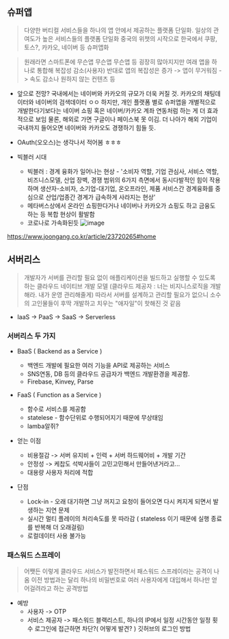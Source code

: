 ## 슈퍼앱
>  다양한 버티컬 서비스들을 하나의 앱 안에서 제공하는 플랫폼 단일화.
>  일상의 관여도가 높은 서비스들의 플랫폼 단일화
>  중국의 위챗의 시작으로 한국에서 쿠팡, 토스?, 카카오, 네이버 등 슈퍼앱화

>  원래라면 스마트폰에 무슨앱 무슨앱 무슨앱 등 굉장히 많아지지만 여래 앱을 하나로 통합해 복잡성 감소(사용자)
>  반대로 앱의 복잡성은 증가 -> 앱이 무거워짐 -> 속도 감소나 원하지 않는 컨텐츠 등

+ 앞으로 전망?
  국내에서는 네이버와 카카오의 규모가 더욱 커질 것.
  카카오의 채팅데이터와 네이버의 검색데이터 ㅇㅇ
  하지만, 개인 플랫폼 별로 슈퍼앱을 개별적으로 개발한다기보다는 네이버 쇼핑 혹은 네이버/카카오 계좌 연동처럼 하는 게 더 효과적으로 보임
  물론, 해외로 가면 구글이나 페이스북 못 이김. 더 나아가 해외 기업이 국내까지 들어오면 네이버와 카카오도 경쟁하기 힘들 듯.
  
+ OAuth(오오스)는 생각나서 적어봄 ㅎㅎㅎ
+ 빅블러 시대
  + 빅블러 : 경계 융화가 일어나는 현상 - '소비자 역할, 기업 관심사, 서비스 역할, 비즈니스모델, 산업 장벽, 경쟁 범위의 6가지 측면에서 동시다발적인 힘이 작용하며 생산자-소비자, 소기업-대기업, 온오프라인, 제품 서비스간 경계융화를 중심으로 산업/업종간 경계가 급속하게 사라지는 현상'
  + 메타버스상에서 온라인 쇼핑한다거나 네이버나 카카오가 쇼핑도 하고 금융도 하는 등 복합 현상이 활발함
  + 코로나로 가속화된듯
![image](https://user-images.githubusercontent.com/54886969/164721468-14c8cdc4-184c-4022-ae92-a38900065dc1.png)

https://www.joongang.co.kr/article/23720265#home
## 서버리스
>  개발자가 서버를 관리할 필요 없이 애플리케이션을 빌드하고 실행할 수 있도록 하는 클라우드 네이티브 개발 모델
>  (클라우드 제공자 : 너는 비지니스로직을 개발해라. 내가 운영 관리해줄게)
>  따라서 서버를 설계하고 관리할 필요가 없으니 소수의 고인물들이 후딱 개발하고 치우는 "애자일"이 핫해진 것 같음
+ IaaS -> PaaS -> SaaS -> Serverless

### 서버리스 두 가지
+ BaaS ( Backend as a Service )
  + 백엔드 개발에 필요한 여러 기능을 API로 제공하는 서비스
  + SNS연동, DB 등의 클라우드 공급자가 백엔드 개발환경을 제공함.
  +  Firebase, Kinvey, Parse
  
+ FaaS ( Function as a Service )
  + 함수로 서비스를 제공함
  + statelese - 함수단위로 수행되어지기 때문에 무상태임
  + lamba알쥐? 

+ 얻는 이점
  + 비용절감 -> 서버 유지비 + 인력 + 서버 하드웨어비 + 개발 기간 
  + 안정성 -> 케찹도 석박사들이 고민고민해서 만들어낸거라고...
  + 대용량 사용자 처리에 적합

+ 단점
  + Lock-in - 오래 대기하면 그냥 꺼지고 요청이 들어오면 다시 켜지게 되면서 발생하는 지연 문제
  + 실시간 멀티 플레이의 처리속도를 못 따라감 ( stateless 이기 때문에 실행 종료를 반복해 더 오래걸림)
  + 로컬데이터 사용 불가능
  
### 패스워드 스프레이
>  어쨋든 이렇게 클라우드 서비스가 발전하면서 패스워드 스프레이라는 공격이 나옴
>  이전 방법과는 달리 하나의 비밀번호로 여러 사용자에게 대입해서 하나만 얻어걸려라고 하는 공격방법
+ 예방
  + 사용자 -> OTP
  + 서비스 제공자 -> 패스워드 블랙리스트, 하나의 IP에서 일정 시간동안 일정 횟수 로그인에 접근하면 차단?( 어떻게 발견? )
      깃허브의 로그인 방법
